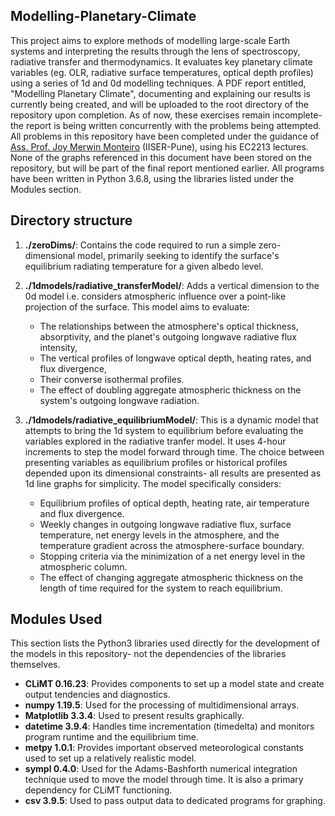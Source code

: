 ## Modelling-Planetary-Climate
This project aims to explore methods of modelling large-scale Earth systems and interpreting the results through the lens of spectroscopy, radiative transfer and thermodynamics. It evaluates key planetary climate variables (eg. OLR, radiative surface temperatures, optical depth profiles) using a series of 1d and 0d modelling techniques.  A PDF report entitled, "Modelling Planetary Climate", documenting and explaining our results is currently being created, and will be uploaded to the root directory of the repository upon completion. As of now, these exercises remain incomplete- the report is being written concurrently with the problems being attempted. All problems in this repository have been completed under the guidance of [Ass. Prof. Joy Merwin Monteiro](https://joymonteiro.github.io) (IISER-Pune), using his EC2213 lectures. None of the graphs referenced in this document have been stored on the repository, but will be part of the final report mentioned earlier. All programs have been written in Python 3.6.8, using the libraries listed under the Modules section.

## Directory structure
1. **./zeroDims/**: Contains the code required to run a simple zero-dimensional model, primarily seeking to identify the surface's equilibrium radiating temperature for a given albedo level.

2. **./1dmodels/radiative_transferModel/**: Adds a vertical dimension to the 0d model i.e. considers atmospheric influence over a point-like projection of the surface. This model aims to evaluate:
    * The relationships between the atmosphere's optical thickness, absorptivity, and the planet's outgoing longwave radiative flux intensity,
    * The vertical profiles of longwave optical depth, heating rates, and flux divergence,
    * Their converse isothermal profiles. 
    * The effect of doubling aggregate atmospheric thickness on the system's outgoing longwave radiation. 


3. **./1dmodels/radiative_equilibriumModel/**: This is a dynamic model that attempts to bring the 1d system to equilibrium before evaluating the variables explored in the radiative tranfer model. It uses 4-hour increments to step the model forward through time. The choice between presenting variables as equilibrium profiles or historical profiles depended upon its dimensional constraints- all results are presented as 1d line graphs for simplicity. The model specifically considers:
    * Equilibrium profiles of optical depth, heating rate, air temperature and flux divergence. 
    * Weekly changes in outgoing longwave radiative flux, surface temperature, net energy levels in the atmosphere, and the temperature gradient across the atmosphere-surface boundary. 
    * Stopping criteria via the minimization of a net energy level in the atmospheric column.
    * The effect of changing aggregate atmospheric thickness on the length of time required for the system to reach equilibrium. 

## Modules Used ##
This section lists the Python3 libraries used directly for the development of the models in this repository- not the dependencies of the libraries themselves. 
* **CLiMT 0.16.23**: Provides components to set up a model state and create output tendencies and diagnostics.
* **numpy 1.19.5**: Used for the processing of multidimensional arrays.
* **Matplotlib 3.3.4**: Used to present results graphically.
* **datetime 3.9.4**: Handles time incrementation (timedelta) and monitors program runtime and the equilibrium time. 
* **metpy 1.0.1**: Provides important observed meteorological constants used to set up a relatively realistic model.
* **sympl 0.4.0**: Used for the Adams-Bashforth numerical integration technique used to move the model through time. It is also a primary dependency for CLiMT functioning.
* **csv 3.9.5**: Used to pass output data to dedicated programs for graphing.
